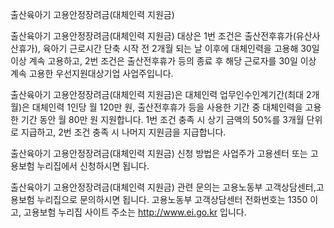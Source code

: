 출산육아기 고용안정장려금(대체인력 지원금)

출산육아기 고용안정장려금(대체인력 지원금) 대상은 1번 조건은 출산전후휴가(유산사산휴가), 육아기 근로시간 단축 시작 전 2개월 되는 날 이후에 대체인력을 고용해 30일 이상 계속 고용하고, 2번 조건은 출산전후휴가 등의 종료 후 해당 근로자를 30일 이상 계속 고용한 우선지원대상기업 사업주입니다.

출산육아기 고용안정장려금(대체인력 지원금)은 대체인력 업무인수인계기간(최대 2개월)은 대체인력 1인당 월 120만 원, 출산전후휴가 등을 사용한 기간 중 대체인력을 고용한 기간 동안 월 80만 원 지원합니다.
1번 조건 충족 시 상기 금액의 50%를 3개월 단위로 지급하고, 2번 조건 충족 시 나머지 지원금을 지급합니다.

출산육아기 고용안정장려금(대체인력 지원금) 신청 방법은 사업주가 고용센터 또는 고용보험 누리집에서 신청하시면 됩니다.

출산육아기 고용안정장려금(대체인력 지원금) 관련 문의는 고용노동부 고객상담센터,고용보험 누리집으로 문의하시면 됩니다.
고용노동부 고객상담센터 전화번호는 1350 이고, 고용보험 누리집 사이트 주소는 http://www.ei.go.kr 입니다.